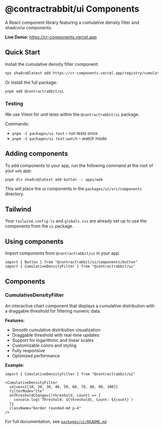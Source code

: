 # @contractrabbit/ui Components

A React component library featuring a cumulative density filter and shadcn/ui components.

**Live Demo:** https://cr-components.vercel.app

## Quick Start

Install the cumulative density filter component:

```bash
npx shadcn@latest add https://cr-components.vercel.app/registry/cumulative-density-filter.json
```

Or install the full package:

```bash
pnpm add @contractrabbit/ui
```

### Testing

We use Vitest for unit tests within the `@contractrabbit/ui` package.

Commands:
- `pnpm -C packages/ui test` – run tests once
- `pnpm -C packages/ui test:watch` – watch mode

## Adding components

To add components to your app, run the following command at the root of your `web` app:

```bash
pnpm dlx shadcn@latest add button -c apps/web
```

This will place the ui components in the `packages/ui/src/components` directory.

## Tailwind

Your `tailwind.config.ts` and `globals.css` are already set up to use the components from the `ui` package.

## Using components

Import components from `@contractrabbit/ui` in your app.

```tsx
import { Button } from "@contractrabbit/ui/components/button"
import { CumulativeDensityFilter } from "@contractrabbit/ui"
```

## Components

### CumulativeDensityFilter

An interactive chart component that displays a cumulative distribution with a draggable threshold for filtering numeric data.

**Features:**
- Smooth cumulative distribution visualization
- Draggable threshold with real-time updates
- Support for logarithmic and linear scales
- Customizable colors and styling
- Fully responsive
- Optimized performance

**Example:**

```tsx
import { CumulativeDensityFilter } from "@contractrabbit/ui"

<CumulativeDensityFilter
  values={[10, 20, 30, 40, 50, 60, 70, 80, 90, 100]}
  filterMode="lte"
  onThresholdChange={(threshold, count) => {
    console.log(`Threshold: ${threshold}, Count: ${count}`)
  }}
  className="border rounded-md p-4"
/>
```

For full documentation, see [`packages/ui/README.md`](./packages/ui/README.md)
